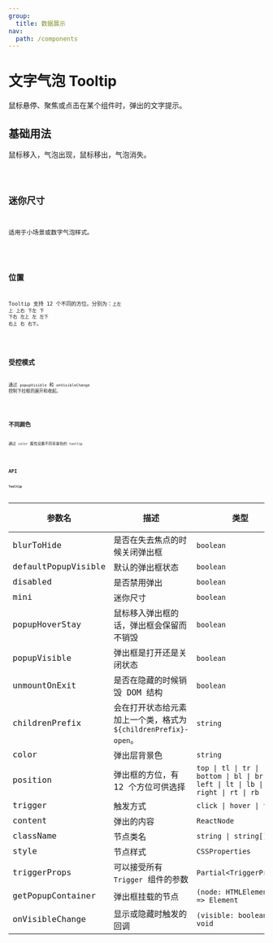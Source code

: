 ```yaml
---
group:
  title: 数据展示
nav:
  path: /components
---
```


# 文字气泡 Tooltip

鼠标悬停、聚焦或点击在某个组件时，弹出的文字提示。

## 基础用法

鼠标移入，气泡出现，鼠标移出，气泡消失。

<code src="./__demo__/basics">

## 迷你尺寸

适用于小场景或数字气泡样式。

<code src="./__demo__/size">

## 位置

Tooltip 支持 12 个不同的方位。分别为：`上左` `上` `上右` `下左` `下` `下右` `左上` `左` `左下` `右上` `右` `右下`。

<code src="./__demo__/position">

## 受控模式

通过 `popupVisible` 和 `onVisibleChange` 控制下拉框的展开和收起。

<code src="./__demo__/controlled">

## 不同颜色

通过 `color` 属性设置不同背景色的 `tooltip`

<code src="./__demo__/color">

## API

**Tooltip**

| 参数名 | 描述 | 类型 | 默认值 |
| --- | --- | --- | --- |
| blurToHide | 是否在失去焦点的时候关闭弹出框 | `boolean` | `true` |
| defaultPopupVisible | 默认的弹出框状态 | `boolean` | `--` |
| disabled | 是否禁用弹出 | `boolean` | `--` |
| mini | 迷你尺寸 | `boolean` | `--` |
| popupHoverStay | 鼠标移入弹出框的话，弹出框会保留而不销毁 | `boolean` | `true` |
| popupVisible | 弹出框是打开还是关闭状态 | `boolean` | `--` |
| unmountOnExit | 是否在隐藏的时候销毁 DOM 结构 | `boolean` | `true` |
| childrenPrefix | 会在打开状态给元素加上一个类，格式为 `${childrenPrefix}-open`。 | `string` | `--` |
| color | 弹出层背景色 | `string` | `--` |
| position | 弹出框的方位，有 12 个方位可供选择 | `top \| tl \| tr \| bottom \| bl \| br \| left \| lt \| lb \| right \| rt \| rb` | `top` |
| trigger | 触发方式 | `click \| hover \| focus` | `hover` |
| content | 弹出的内容 | `ReactNode` | `--` |
| className | 节点类名 | `string \| string[]` | `--` |
| style | 节点样式 | `CSSProperties` | `--` |
| triggerProps | 可以接受所有 `Trigger` 组件的参数 | `Partial<TriggerProps>` | `--` |
| getPopupContainer | 弹出框挂载的节点 | `(node: HTMLElement) => Element` | `--` |
| onVisibleChange | 显示或隐藏时触发的回调 | `(visible: boolean) => void` | `--` |
